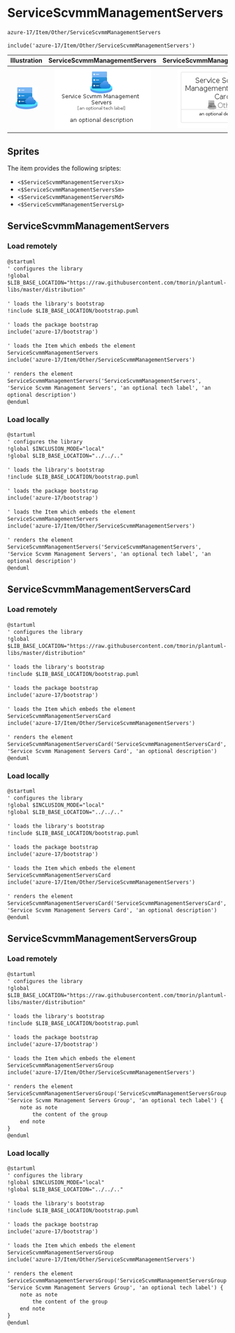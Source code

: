 # ServiceScvmmManagementServers


```text
azure-17/Item/Other/ServiceScvmmManagementServers
```

```text
include('azure-17/Item/Other/ServiceScvmmManagementServers')
```



| Illustration | ServiceScvmmManagementServers | ServiceScvmmManagementServersCard | ServiceScvmmManagementServersGroup |
| :---: | :---: | :---: | :---: |
| ![illustration for Illustration](../../../azure-17/Item/Other/ServiceScvmmManagementServers.png) | ![illustration for ServiceScvmmManagementServers](../../../azure-17/Item/Other/ServiceScvmmManagementServers.Local.png) | ![illustration for ServiceScvmmManagementServersCard](../../../azure-17/Item/Other/ServiceScvmmManagementServersCard.Local.png) | ![illustration for ServiceScvmmManagementServersGroup](../../../azure-17/Item/Other/ServiceScvmmManagementServersGroup.Local.png) |



## Sprites
The item provides the following sriptes:

- `<$ServiceScvmmManagementServersXs>`
- `<$ServiceScvmmManagementServersSm>`
- `<$ServiceScvmmManagementServersMd>`
- `<$ServiceScvmmManagementServersLg>`





## ServiceScvmmManagementServers

### Load remotely
```plantuml
@startuml
' configures the library
!global $LIB_BASE_LOCATION="https://raw.githubusercontent.com/tmorin/plantuml-libs/master/distribution"

' loads the library's bootstrap
!include $LIB_BASE_LOCATION/bootstrap.puml

' loads the package bootstrap
include('azure-17/bootstrap')

' loads the Item which embeds the element ServiceScvmmManagementServers
include('azure-17/Item/Other/ServiceScvmmManagementServers')

' renders the element
ServiceScvmmManagementServers('ServiceScvmmManagementServers', 'Service Scvmm Management Servers', 'an optional tech label', 'an optional description')
@enduml
```

### Load locally
```plantuml
@startuml
' configures the library
!global $INCLUSION_MODE="local"
!global $LIB_BASE_LOCATION="../../.."

' loads the library's bootstrap
!include $LIB_BASE_LOCATION/bootstrap.puml

' loads the package bootstrap
include('azure-17/bootstrap')

' loads the Item which embeds the element ServiceScvmmManagementServers
include('azure-17/Item/Other/ServiceScvmmManagementServers')

' renders the element
ServiceScvmmManagementServers('ServiceScvmmManagementServers', 'Service Scvmm Management Servers', 'an optional tech label', 'an optional description')
@enduml
```

## ServiceScvmmManagementServersCard

### Load remotely
```plantuml
@startuml
' configures the library
!global $LIB_BASE_LOCATION="https://raw.githubusercontent.com/tmorin/plantuml-libs/master/distribution"

' loads the library's bootstrap
!include $LIB_BASE_LOCATION/bootstrap.puml

' loads the package bootstrap
include('azure-17/bootstrap')

' loads the Item which embeds the element ServiceScvmmManagementServersCard
include('azure-17/Item/Other/ServiceScvmmManagementServers')

' renders the element
ServiceScvmmManagementServersCard('ServiceScvmmManagementServersCard', 'Service Scvmm Management Servers Card', 'an optional description')
@enduml
```

### Load locally
```plantuml
@startuml
' configures the library
!global $INCLUSION_MODE="local"
!global $LIB_BASE_LOCATION="../../.."

' loads the library's bootstrap
!include $LIB_BASE_LOCATION/bootstrap.puml

' loads the package bootstrap
include('azure-17/bootstrap')

' loads the Item which embeds the element ServiceScvmmManagementServersCard
include('azure-17/Item/Other/ServiceScvmmManagementServers')

' renders the element
ServiceScvmmManagementServersCard('ServiceScvmmManagementServersCard', 'Service Scvmm Management Servers Card', 'an optional description')
@enduml
```

## ServiceScvmmManagementServersGroup

### Load remotely
```plantuml
@startuml
' configures the library
!global $LIB_BASE_LOCATION="https://raw.githubusercontent.com/tmorin/plantuml-libs/master/distribution"

' loads the library's bootstrap
!include $LIB_BASE_LOCATION/bootstrap.puml

' loads the package bootstrap
include('azure-17/bootstrap')

' loads the Item which embeds the element ServiceScvmmManagementServersGroup
include('azure-17/Item/Other/ServiceScvmmManagementServers')

' renders the element
ServiceScvmmManagementServersGroup('ServiceScvmmManagementServersGroup', 'Service Scvmm Management Servers Group', 'an optional tech label') {
    note as note
        the content of the group
    end note
}
@enduml
```

### Load locally
```plantuml
@startuml
' configures the library
!global $INCLUSION_MODE="local"
!global $LIB_BASE_LOCATION="../../.."

' loads the library's bootstrap
!include $LIB_BASE_LOCATION/bootstrap.puml

' loads the package bootstrap
include('azure-17/bootstrap')

' loads the Item which embeds the element ServiceScvmmManagementServersGroup
include('azure-17/Item/Other/ServiceScvmmManagementServers')

' renders the element
ServiceScvmmManagementServersGroup('ServiceScvmmManagementServersGroup', 'Service Scvmm Management Servers Group', 'an optional tech label') {
    note as note
        the content of the group
    end note
}
@enduml
```

